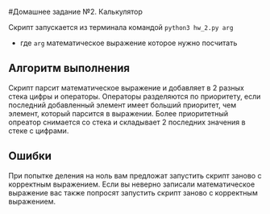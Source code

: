 #Домашнее задание №2. Калькулятор

Скрипт запускается из терминала командой `python3 hw_2.py arg`  
 * где `arg` математическое выражение которое нужно посчитать

## Алгоритм выполнения 
Скрипт парсит математическое выражение и добавляет в 2 разных стека цифры и операторы. Операторы разделяются по приоритету, если последний добавленный 
элемент имеет больший приоритет, чем элемент, который парсится в выражении. Более приоритетный опреатор снимается со стека и складывает 2 последних значения в 
стеке с цифрами. 

## Ошибки
При попытке деления на ноль вам предложат запустить скрипт заново с корректным выражением. Если вы неверно записали математическое выражение вас также попросят запустить скрипт заново с корректным выражением.
